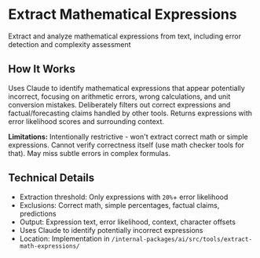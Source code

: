 # Extract Mathematical Expressions

Extract and analyze mathematical expressions from text, including error detection and complexity assessment

## How It Works

Uses Claude to identify mathematical expressions that appear potentially incorrect, focusing on arithmetic errors, wrong calculations, and unit conversion mistakes. Deliberately filters out correct expressions and factual/forecasting claims handled by other tools. Returns expressions with error likelihood scores and surrounding context.

**Limitations:** Intentionally restrictive - won't extract correct math or simple expressions. Cannot verify correctness itself (use math checker tools for that). May miss subtle errors in complex formulas.

## Technical Details

- Extraction threshold: Only expressions with `20%`+ error likelihood
- Exclusions: Correct math, simple percentages, factual claims, predictions
- Output: Expression text, error likelihood, context, character offsets
- Uses Claude to identify potentially incorrect expressions
- Location: Implementation in `/internal-packages/ai/src/tools/extract-math-expressions/`
